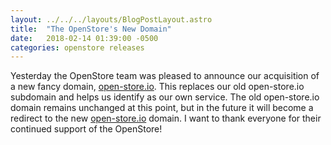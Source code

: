 ```yaml
---
layout: ../../../layouts/BlogPostLayout.astro
title:  "The OpenStore's New Domain"
date:   2018-02-14 01:39:00 -0500
categories: openstore releases
---
```


Yesterday the OpenStore team was pleased to announce our acquisition of a new
fancy domain, [open-store.io](https://open-store.io). This replaces our old
open-store.io subdomain and helps us identify as our own service.
The old open-store.io domain remains unchanged at this point, but
in the future it will become a redirect to the new [open-store.io](https://open-store.io)
domain. I want to thank everyone for their continued support of the OpenStore!
